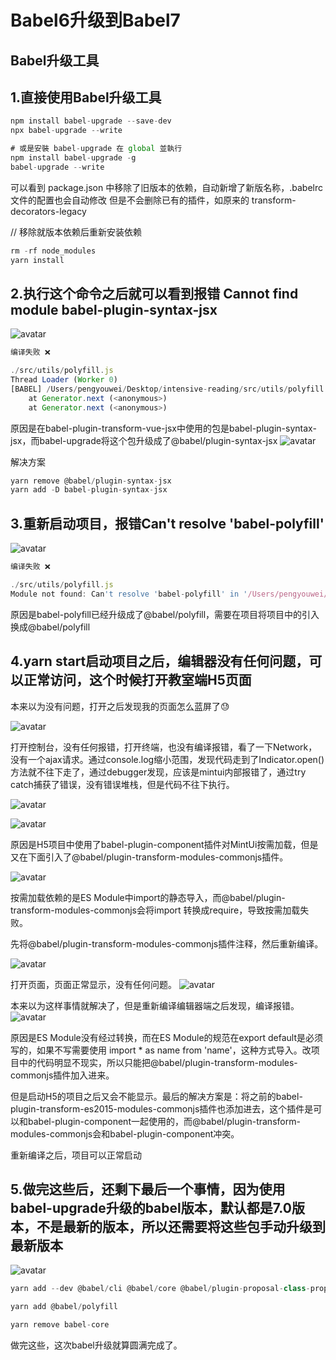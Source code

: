 # Babel6升级到Babel7

## Babel升级工具

## 1.直接使用Babel升级工具

```Javascript
npm install babel-upgrade --save-dev
npx babel-upgrade --write

# 或是安裝 babel-upgrade 在 global 並執行
npm install babel-upgrade -g
babel-upgrade --write
```

可以看到 package.json 中移除了旧版本的依赖，自动新增了新版名称，.babelrc 文件的配置也会自动修改 但是不会删除已有的插件，如原来的 transform-decorators-legacy

// 移除就版本依赖后重新安装依赖

```Javascript
rm -rf node_modules
yarn install
```

## 2.执行这个命令之后就可以看到报错 Cannot find module babel-plugin-syntax-jsx

![avatar](https://s03.cdn.ipalfish.com/static/omp-upload-1585048028447-babel-plugin-syntax-jsx-error.png)

```Javascript
编译失败 ❌

./src/utils/polyfill.js
Thread Loader (Worker 0)
[BABEL] /Users/pengyouwei/Desktop/intensive-reading/src/utils/polyfill.js: Cannot find module 'babel-plugin-syntax-jsx' (While processing: "/Users/pengyouwei/Desktop/intensive-reading/node_modules/babel-plugin-transform-vue-jsx/index.js")
    at Generator.next (<anonymous>)
    at Generator.next (<anonymous>)
```

原因是在babel-plugin-transform-vue-jsx中使用的包是babel-plugin-syntax-jsx，而babel-upgrade将这个包升级成了@babel/plugin-syntax-jsx
![avatar](https://s03.cdn.ipalfish.com/static/omp-upload-1585048144353-babel-plugin-transform-vue-jsx.png)

解决方案
```Javascript
yarn remove @babel/plugin-syntax-jsx
yarn add -D babel-plugin-syntax-jsx
```

## 3.重新启动项目，报错Can't resolve 'babel-polyfill'

![avatar](https://s03.cdn.ipalfish.com/static/omp-upload-1585048570645-babel-polyfill.png)

```Javascript
编译失败 ❌

./src/utils/polyfill.js
Module not found: Can't resolve 'babel-polyfill' in '/Users/pengyouwei/Desktop/intensive-reading/src/utils'
```

原因是babel-polyfill已经升级成了@babel/polyfill，需要在项目将项目中的引入换成@babel/polyfill

## 4.yarn start启动项目之后，编辑器没有任何问题，可以正常访问，这个时候打开教室端H5页面

本来以为没有问题，打开之后发现我的页面怎么蓝屏了😓

![avatar](https://s03.cdn.ipalfish.com/static/omp-upload-1585048990560-classroom.png)

打开控制台，没有任何报错，打开终端，也没有编译报错，看了一下Network，没有一个ajax请求。通过console.log缩小范围，发现代码走到了Indicator.open()方法就不往下走了，通过debugger发现，应该是mintui内部报错了，通过try catch捕获了错误，没有错误堆栈，但是代码不往下执行。

![avatar](https://s03.cdn.ipalfish.com/static/omp-upload-1585049291380-Indicator.png)

![avatar](https://s03.cdn.ipalfish.com/static/omp-upload-1585049291379-Indicator-open.png)

原因是H5项目中使用了babel-plugin-component插件对MintUi按需加载，但是又在下面引入了@babel/plugin-transform-modules-commonjs插件。

![avatar](https://s03.cdn.ipalfish.com/static/omp-upload-1585049568535-babel-plugin-component.png)

按需加载依赖的是ES Module中import的静态导入，而@babel/plugin-transform-modules-commonjs会将import 转换成require，导致按需加载失败。

先将@babel/plugin-transform-modules-commonjs插件注释，然后重新编译。

![avatar](https://s03.cdn.ipalfish.com/static/omp-upload-1585049945747-@babel:plugin-transform-modules-commonjs.png)

打开页面，页面正常显示，没有任何问题。
![avatar](https://s03.cdn.ipalfish.com/static/omp-upload-1585050028196-show-babel.png)

本来以为这样事情就解决了，但是重新编译编辑器端之后发现，编译报错。
![avatar](https://s03.cdn.ipalfish.com/static/omp-upload-1585050268928-export-default.png)

原因是ES Module没有经过转换，而在ES Module的规范在export default是必须写的，如果不写需要使用 import * as name from 'name'，这种方式导入。改项目中的代码明显不现实，所以只能把@babel/plugin-transform-modules-commonjs插件加入进来。

但是启动H5的项目之后又会不能显示。最后的解决方案是：将之前的babel-plugin-transform-es2015-modules-commonjs插件也添加进去，这个插件是可以和babel-plugin-component一起使用的，而@babel/plugin-transform-modules-commonjs会和babel-plugin-component冲突。

重新编译之后，项目可以正常启动

## 5.做完这些后，还剩下最后一个事情，因为使用babel-upgrade升级的babel版本，默认都是7.0版本，不是最新的版本，所以还需要将这些包手动升级到最新版本

![avatar](https://s03.cdn.ipalfish.com/static/omp-upload-1585051099859-babel-update.png)

```Javascript
yarn add --dev @babel/cli @babel/core @babel/plugin-proposal-class-properties @babel/plugin-proposal-json-strings @babel/plugin-syntax-dynamic-import @babel/plugin-syntax-import-meta @babel/plugin-transform-for-of @babel/plugin-transform-modules-commonjs @babel/plugin-transform-runtime @babel/preset-env @babel/register

yarn add @babel/polyfill

yarn remove babel-core
```

做完这些，这次babel升级就算圆满完成了。

